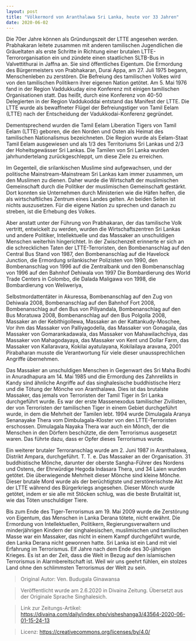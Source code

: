```yaml
---
layout: post
title: "Völkermord von Aranthalawa Sri Lanka, heute vor 33 Jahren"
date: 2020-06-02
---
```


Die 70er Jahre können als Gründungszeit der LTTE angesehen werden. Prabhakaran leitete zusammen mit anderen tamilischen Jugendlichen die Gräueltaten als erste Schritte in Richtung einer brutalen LTTE-Terrororganisation ein und zündete einen staatlichen SLTB-Bus in Valvettithurai in Jaffna an. Sie sind öffentliches Eigentum. Die Ermordung des Bürgermeisters von Prabhakaran, Durai Appa, am 27. Juli 1975 begann, Menschenleben zu zerstören. Die Befreiung des tamilischen Volkes wird von den tamilischen Politikern ihrer eigenen Nation getötet. Am 5. Mai 1976 fand in der Region Vaddukkuday eine Konferenz mit einigen tamilischen Organisationen statt. Das heißt, durch eine Konferenz von 40-50 Delegierten in der Region Vaddukoddai entstand das Manifest der LTTE. Die LTTE wurde als bewaffneter Flügel der Befreiungstiger von Tamil Eelam (LTTE) nach der Entscheidung der Vadukkodai-Konferenz gegründet.

Dementsprechend wurden die Tamil Eelam Liberation Tigers von Tamil Eelam (LTTE) geboren, die den Norden und Osten als Heimat des tamilischen Nationalismus bezeichneten. Die Region wurde als Eelam-Staat Tamil Eelam ausgewiesen und als 1/3 des Territoriums Sri Lankas und 2/3 der Hoheitsgewässer Sri Lankas. Die Tamilen von Sri Lanka wurden jahrhundertelang zurückgeschleppt, um diese Ziele zu erreichen.

Im Gegenteil, die srilankischen Muslime sind aufgewachsen, und der politische Mainstream-Mainstream Sri Lankas kam immer zusammen, um den Muslimen zu dienen. Daher wurde die Wirtschaft der muslimischen Gemeinschaft durch die Politiker der muslimischen Gemeinschaft gestärkt. Dort konnten sie Unternehmen durch Ministerien wie die Häfen helfen, die als wirtschaftliches Zentrum eines Landes gelten. An beiden Seiten ist nichts auszusetzen. Für die eigene Nation zu sprechen und danach zu streben, ist die Erhebung des Volkes.

Aber anstatt unter der Führung von Prabhakaran, der das tamilische Volk vertritt, entwickelt zu werden, wurden die Wirtschaftszentren Sri Lankas und andere Politiker, Intellektuelle und das Massaker an unschuldigen Menschen weiterhin hingerichtet. In der Zwischenzeit erinnerte er sich an die schrecklichen Taten der LTTE-Terroristen, den Bombenanschlag auf den Central Bus Stand von 1987, den Bombenanschlag auf die Havelock Junction, die Ermordung srilankischer Polizisten von 1990, den Bombenanschlag von 1996 auf die Zentralbank und den Bombenanschlag von 1996 auf den Bahnhof Dehiwala von 1997 Die Bombardierung des World Trade Centers in Colombo, die Dalada Maligawa von 1998, die Bombardierung von Weliweriya,

Selbstmordattentäter in Akuressa, Bombenanschlag auf den Zug von Dehiwala 2008, Bombenanschlag auf den Bahnhof Fort 2008, Bombenanschlag auf den Bus von Piliyandala, Bombenanschlag auf den Bus Moratuwa 2008, Bombenanschlag auf den Bus Polgolla 2008, Massaker an der Kebithigollewa, Massaker an der Kattankudy-Moschee, Vor ihm das Massaker von Palliyagodella, das Massaker von Gonagala, das Massaker von Gomarankadawala, das Massaker von Mahawilachchiya, das Massaker von Mahagodayaya, das Massaker von Kent und Dollar Farm, das Massaker von Kallaravara, Kokilai ayatulayana, Kokilailaya aravana, 2001 Pirabaharan musste die Verantwortung für viele dieser unaussprechlichen Angriffe übernehmen.

Das Massaker an unschuldigen Menschen in Gegenwart des Sri Maha Bodhi in Anuradhapura am 14. Mai 1985 und die Ermordung des Zahnrelikts in Kandy sind ähnliche Angriffe auf das singhalesische buddhistische Herz und die Tötung der Mönche von Aranthalawa. Dies ist das brutalste Massaker, das jemals von Terroristen der Tamil Tiger in Sri Lanka durchgeführt wurde. Es war der erste Massenexodus tamilischer Zivilisten, der von Terroristen der tamilischen Tiger in einem Gebiet durchgeführt wurde, in dem die Mehrheit der Tamilen lebt. 1994 wurde Dimulagala Aranya Senanayake Thera vom Dimbulagala-Kloster von den LTTE-Terroristen erschossen. Dimulagala Nayaka Thera war auch ein Mönch, der die Menschen in den Dörfern beschützte, die dem Terrorismus ausgesetzt waren. Das führte dazu, dass er Opfer dieses Terrorismus wurde.

Ein weiterer brutaler Terroranschlag wurde am 2. Juni 1987 in Aranthalawa, Distrikt Ampara, durchgeführt. T. T. e. Das Massaker an der Organisation. 31 buddhistische Mönche, darunter der oberste Sangha-Führer des Nordens und Ostens, der Ehrwürdige Hegoda Indasara Thera, und 34 Laien wurden getötet. Die überwiegende Mehrheit dieser Mönche sind kleine Mönche. Dieser brutale Mord wurde als der berüchtigtste und zerstörerischste Akt der LTTE während des Bürgerkriegs angesehen. Dieser Mönch wurde getötet, indem er sie alle mit Stöcken schlug, was die beste Brutalität ist, wie das Töten unschuldiger Tiere.

Bis zum Ende des Tiger-Terrorismus am 19. Mai 2009 wurde die Zerstörung von Eigentum, das Menschen in Lanka Derana tötete, nicht erwähnt. Die Ermordung von Intellektuellen, Politikern, Regierungsverwaltern und minderjährigen Kindern der singhalesischen, muslimischen und tamilischen Masse war ein Massaker, das nicht in einem Kampf durchgeführt wurde, den Lanka Derana nicht gewonnen hatte. Sri Lanka ist ein Land mit viel Erfahrung im Terrorismus. Elf Jahre nach dem Ende des 30-jährigen Krieges. Es ist an der Zeit, dass die Welt in Bezug auf den islamischen Terrorismus in Alarmbereitschaft ist. Weil wir uns geehrt fühlen, ein stolzes Land ohne den schlimmsten Terrorismus der Welt zu sein.

> Original Autor: Ven. Budugala Ginawansa

> Veröffentlicht wurde am 2.6.2020 in Divaina Zeitung. Übersetzt aus der Originale Sprache Singhalesich.

> Link zur Zeitungs-Artikel: https://divaina.com/daily/index.php/visheshanga3/43564-2020-06-01-15-24-13

> Licenz: https://creativecommons.org/licenses/by/4.0/
